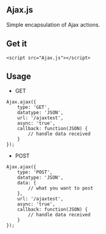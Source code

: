 Ajax.js
---

Simple encapsulation of Ajax actions.

## Get it

`<script src="Ajax.js"></script>`

## Usage

* GET

```
Ajax.ajax({
	type: 'GET',
	datatype: 'JSON',
	url: '/ajaxtest',
	async: 'true',
	callback: function(JSON) {
		// handle data received
	}
});
```

* POST
```
Ajax.ajax({
    type: 'POST',
    datatype: 'JSON',
    data: {
        // what you want to post
    },
    url: '/ajaxtest',
    async: 'true',
    callback: function(JSON) {
        // handle data received
    }
});
```
